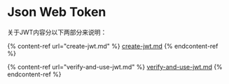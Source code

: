 # Json Web Token

关于JWT内容分以下两部分来说明：

{% content-ref url="create-jwt.md" %}
[create-jwt.md](create-jwt.md)
{% endcontent-ref %}

{% content-ref url="verify-and-use-jwt.md" %}
[verify-and-use-jwt.md](verify-and-use-jwt.md)
{% endcontent-ref %}
